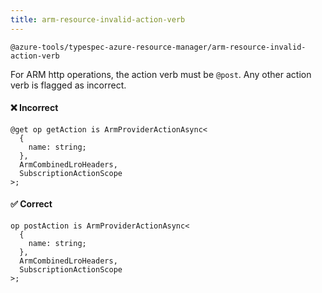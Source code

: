 ```yaml
---
title: arm-resource-invalid-action-verb
---
```


```text title=- Full name-
@azure-tools/typespec-azure-resource-manager/arm-resource-invalid-action-verb
```

For ARM http operations, the action verb must be `@post`. Any other action verb is flagged as incorrect.

#### ❌ Incorrect

```tsp
@get op getAction is ArmProviderActionAsync<
  {
    name: string;
  },
  ArmCombinedLroHeaders,
  SubscriptionActionScope
>;
```

#### ✅ Correct

```tsp
op postAction is ArmProviderActionAsync<
  {
    name: string;
  },
  ArmCombinedLroHeaders,
  SubscriptionActionScope
>;
```
